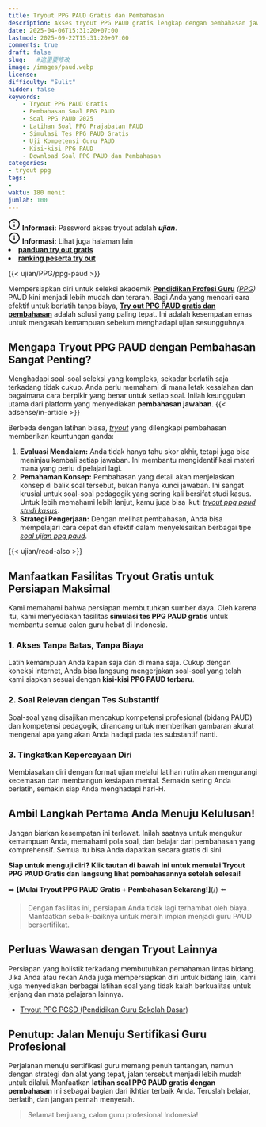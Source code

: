 ```yaml
---
title: Tryout PPG PAUD Gratis dan Pembahasan
description: Akses tryout PPG PAUD gratis lengkap dengan pembahasan jawaban. Latih soal tes substantif dan pedagogik sesuai kisi-kisi terbaru 2025 untuk maksimalkan peluang lulus.
date: 2025-04-06T15:31:20+07:00
lastmod: 2025-09-22T15:31:20+07:00
comments: true
draft: false 
slug:   #这里要修改
image: /images/paud.webp
license: 
difficulty: "Sulit"
hidden: false
keywords: 
    - Tryout PPG PAUD Gratis
    - Pembahasan Soal PPG PAUD
    - Soal PPG PAUD 2025
    - Latihan Soal PPG Prajabatan PAUD
    - Simulasi Tes PPG PAUD Gratis
    - Uji Kompetensi Guru PAUD
    - Kisi-kisi PPG PAUD
    - Download Soal PPG PAUD dan Pembahasan
categories:
- tryout ppg
tags:
- 
waktu: 180 menit
jumlah: 100 
---
```


<div class="alert alert-info">
  <svg xmlns="http://www.w3.org/2000/svg" width="24" height="24" viewBox="0 0 24 24" fill="none" stroke="currentColor" stroke-width="2" stroke-linecap="round" stroke-linejoin="round" class="feather feather-info"><circle cx="12" cy="12" r="10"></circle><line x1="12" y1="16" x2="12" y2="12"></line>    <line x1="12" y1="8" x2="12.01" y2="8"></line>  </svg>
  <span><strong>Informasi:</strong> Password akses tryout adalah <b><i>ujian</b></i>.</span>
</div>
<div class="alert alert-info">
  <svg xmlns="http://www.w3.org/2000/svg" width="24" height="24" viewBox="0 0 24 24" fill="none" stroke="currentColor" stroke-width="2" stroke-linecap="round" stroke-linejoin="round" class="feather feather-info"><circle cx="12" cy="12" r="10"></circle><line x1="12" y1="16" x2="12" y2="12"></line>    <line x1="12" y1="8" x2="12.01" y2="8"></line>  </svg>
  <span><strong>Informasi:</strong> Lihat juga halaman lain<b> <li><a href="/ujian/cara-ikut-tryout-online-gratis">panduan try out gratis</a></li></b> <b><li><a href="/ujian/ranking-peserta-tryout">ranking peserta try out</a></li></b></span>
</div>



{{< ujian/PPG/ppg-paud >}}

Mempersiapkan diri untuk seleksi akademik **[Pendidikan Profesi Guru](/mengenal-apa-itu-ppg-guru/)** *([PPG](/categories/ppg/))* PAUD kini menjadi lebih mudah dan terarah. Bagi Anda yang mencari cara efektif untuk berlatih tanpa biaya, **[Try out PPG PAUD gratis dan pembahasan](/ujian/ppg/soal-try-out-ppg-paud/)** adalah solusi yang paling tepat. Ini adalah kesempatan emas untuk mengasah kemampuan sebelum menghadapi ujian sesungguhnya.

## Mengapa Tryout PPG PAUD dengan Pembahasan Sangat Penting?

Menghadapi soal-soal seleksi yang kompleks, sekadar berlatih saja terkadang tidak cukup. Anda perlu memahami di mana letak kesalahan dan bagaimana cara berpikir yang benar untuk setiap soal. Inilah keunggulan utama dari platform yang menyediakan **pembahasan jawaban**.
{{< adsense/in-article >}}

Berbeda dengan latihan biasa, *[tryout](/ujian/)* yang dilengkapi pembahasan memberikan keuntungan ganda:
1.  **Evaluasi Mendalam:** Anda tidak hanya tahu skor akhir, tetapi juga bisa meninjau kembali setiap jawaban. Ini membantu mengidentifikasi materi mana yang perlu dipelajari lagi.
2.  **Pemahaman Konsep:** Pembahasan yang detail akan menjelaskan konsep di balik soal tersebut, bukan hanya kunci jawaban. Ini sangat krusial untuk soal-soal pedagogik yang sering kali bersifat studi kasus. Untuk lebih memahami lebih lanjut, kamu juga bisa ikuti *[tryout ppg paud studi kasus](/ujian/ppg/tryout-ppg-paud-soal-studi-kasus/)*.
3.  **Strategi Pengerjaan:** Dengan melihat pembahasan, Anda bisa mempelajari cara cepat dan efektif dalam menyelesaikan berbagai tipe *[soal ujian ppg paud](/ujian/ppg/contoh-soal-try-out-ppg-2025-paud/)*.

{{< ujian/read-also >}}

## Manfaatkan Fasilitas Tryout Gratis untuk Persiapan Maksimal

Kami memahami bahwa persiapan membutuhkan sumber daya. Oleh karena itu, kami menyediakan fasilitas **simulasi tes PPG PAUD gratis** untuk membantu semua calon guru hebat di Indonesia.

### 1. Akses Tanpa Batas, Tanpa Biaya
Latih kemampuan Anda kapan saja dan di mana saja. Cukup dengan koneksi internet, Anda bisa langsung mengerjakan soal-soal yang telah kami siapkan sesuai dengan **kisi-kisi PPG PAUD terbaru**.

### 2. Soal Relevan dengan Tes Substantif
Soal-soal yang disajikan mencakup kompetensi profesional (bidang PAUD) dan kompetensi pedagogik, dirancang untuk memberikan gambaran akurat mengenai apa yang akan Anda hadapi pada tes substantif nanti.

### 3. Tingkatkan Kepercayaan Diri
Membiasakan diri dengan format ujian melalui latihan rutin akan mengurangi kecemasan dan membangun kesiapan mental. Semakin sering Anda berlatih, semakin siap Anda menghadapi hari-H.

## Ambil Langkah Pertama Anda Menuju Kelulusan!

Jangan biarkan kesempatan ini terlewat. Inilah saatnya untuk mengukur kemampuan Anda, memahami pola soal, dan belajar dari pembahasan yang komprehensif. Semua itu bisa Anda dapatkan secara gratis di sini.

**Siap untuk menguji diri? Klik tautan di bawah ini untuk memulai Tryout PPG PAUD Gratis dan langsung lihat pembahasannya setelah selesai!**

➡️ **[Mulai Tryout PPG PAUD Gratis + Pembahasan Sekarang!]**(/) ⬅️

>Dengan fasilitas ini, persiapan Anda tidak lagi terhambat oleh biaya. Manfaatkan sebaik-baiknya untuk meraih impian menjadi guru PAUD bersertifikat.

## Perluas Wawasan dengan Tryout Lainnya

Persiapan yang holistik terkadang membutuhkan pemahaman lintas bidang. Jika Anda atau rekan Anda juga mempersiapkan diri untuk bidang lain, kami juga menyediakan berbagai latihan soal yang tidak kalah berkualitas untuk jenjang dan mata pelajaran lainnya.

* [Tryout PPG PGSD (Pendidikan Guru Sekolah Dasar)](/ujian/ppg/soal-up-ppg-pgsd-terbaru/)

## Penutup: Jalan Menuju Sertifikasi Guru Profesional

Perjalanan menuju sertifikasi guru memang penuh tantangan, namun dengan strategi dan alat yang tepat, jalan tersebut menjadi lebih mudah untuk dilalui. Manfaatkan **latihan soal PPG PAUD gratis dengan pembahasan** ini sebagai bagian dari ikhtiar terbaik Anda. Teruslah belajar, berlatih, dan jangan pernah menyerah.

>Selamat berjuang, calon guru profesional Indonesia!